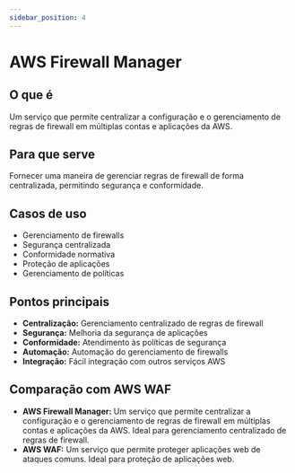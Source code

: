 ```yaml
---
sidebar_position: 4
---
```


# AWS Firewall Manager

## O que é
Um serviço que permite centralizar a configuração e o gerenciamento de regras de firewall em múltiplas contas e aplicações da AWS.

## Para que serve
Fornecer uma maneira de gerenciar regras de firewall de forma centralizada, permitindo segurança e conformidade.

## Casos de uso
- Gerenciamento de firewalls
- Segurança centralizada
- Conformidade normativa
- Proteção de aplicações
- Gerenciamento de políticas

## Pontos principais
- **Centralização:** Gerenciamento centralizado de regras de firewall
- **Segurança:** Melhoria da segurança de aplicações
- **Conformidade:** Atendimento às políticas de segurança
- **Automação:** Automação do gerenciamento de firewalls
- **Integração:** Fácil integração com outros serviços AWS

## Comparação com AWS WAF
- **AWS Firewall Manager:** Um serviço que permite centralizar a configuração e o gerenciamento de regras de firewall em múltiplas contas e aplicações da AWS. Ideal para gerenciamento centralizado de regras de firewall.
- **AWS WAF:** Um serviço que permite proteger aplicações web de ataques comuns. Ideal para proteção de aplicações web. 